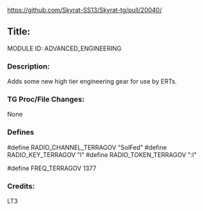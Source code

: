 https://github.com/Skyrat-SS13/Skyrat-tg/pull/20040/

## Title:
MODULE ID: ADVANCED_ENGINEERING

### Description:
Adds some new high tier engineering gear for use by ERTs.

### TG Proc/File Changes:
None

### Defines
#define RADIO_CHANNEL_TERRAGOV "SolFed"
#define RADIO_KEY_TERRAGOV "l"
#define RADIO_TOKEN_TERRAGOV ":l"

#define FREQ_TERRAGOV 1377

### Credits:
LT3
